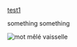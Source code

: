 [test1](test1)

something something

![mot mêlé vaisselle](https://github.com/user-attachments/assets/a9c6155b-9313-4787-a569-061f3da5a26c)
